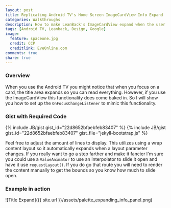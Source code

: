 ```yaml
---
layout: post
title: Replicating Android TV's Home Screen ImageCardView Info Expand
categories: Walkthroughs
description: How to make LeanBack's ImageCardView expand when the user focuses on it. Much like the cards on the home screen.
tags: [Android TV, Leanback, Design, Google]
image:
  feature: spaceone.jpg
  credit: CCP
  creditlink: EveOnline.com
comments: true
share: true
---
```


### Overview

When you use the Android TV you might notice that when you focus on a card, the title area expands so you can read everything. However, if you use the ImageCardView this functionality does come baked in. So I will show you how to set up the `OnFocusChangeListener` to mimic this functionality.

### Gist with Required Code

{% include JB/gist gist_id="22d8652bfaebfeb83407" %}
{% include JB/gist gist_id="22d8652bfaebfeb83407" gist_file="jekyll-bootstrap.js" %}

Feel free to adjust the amount of lines to display. This utilizes using a wrap content layout so it automatically expands when a layout parameter changes. If you really want to go a step farther and make it fancier I'm sure you could use a `ValueAnimator` to use an Interpolator to slide it open and have it use `requestLayout()`. If you do go that route you will need to render the content manually to get the bounds so you know how much to slide open.

### Example in action

![Title Expand]({{ site.url }}/assets/palette_expanding_info_panel.png)
